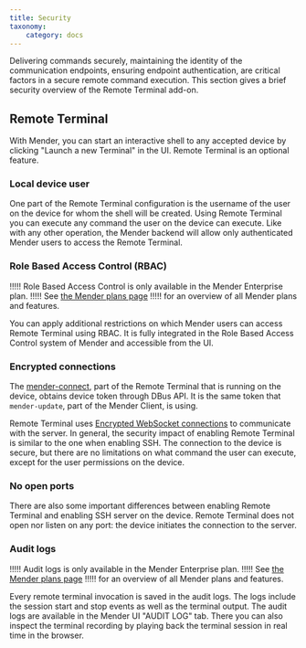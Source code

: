 ```yaml
---
title: Security
taxonomy:
    category: docs
---
```


Delivering commands securely, maintaining the identity of the communication
endpoints, ensuring endpoint authentication, are critical factors in a secure
remote command execution. This section gives a brief security overview
of the Remote Terminal add-on.

## Remote Terminal

With Mender, you can start an interactive shell to any accepted device by clicking "Launch a new Terminal" in the UI.
Remote Terminal is an optional feature.

### Local device user

One part of the Remote Terminal configuration is the username of the user on the device for whom the shell will be created.
Using Remote Terminal you can execute any command the user on the device can execute.
Like with any other operation, the Mender backend will allow only authenticated Mender users to access the Remote Terminal.

### Role Based Access Control (RBAC)

!!!!! Role Based Access Control is only available in the Mender Enterprise plan.
!!!!! See [the Mender plans page](https://mender.io/pricing/plans?target=_blank)
!!!!! for an overview of all Mender plans and features.

You can apply additional restrictions on which Mender users can access Remote Terminal using RBAC.
It is fully integrated in the Role Based Access Control system of Mender and accessible from the UI.

### Encrypted connections

The [mender-connect](https://github.com/mendersoftware/mender-connect), part of the Remote Terminal that is running on the device,
obtains device token through DBus API. It is the same token that `mender-update`, part of the Mender Client, is using.
<!--AUTOVERSION: "https://tools.ietf.org/html/rfc6455#section-%"/ignore-->
Remote Terminal uses [Encrypted WebSocket connections](https://tools.ietf.org/html/rfc6455#section-11.1.2) to communicate with the server.
In general, the security impact of enabling Remote Terminal is similar to the one when enabling SSH.
The connection to the device is secure, but there are no limitations on what command the user can execute,
except for the user permissions on the device.

### No open ports

There are also some important differences between enabling Remote Terminal and enabling SSH server on the device.
Remote Terminal does not open nor listen on any port: the device initiates the connection to the server.

### Audit logs

!!!!! Audit logs is only available in the Mender Enterprise plan.
!!!!! See [the Mender plans page](https://mender.io/pricing/plans?target=_blank)
!!!!! for an overview of all Mender plans and features.

Every remote terminal invocation is saved in the audit logs. The logs
include the session start and stop events as well as the terminal output. The
audit logs are available in the Mender UI "AUDIT LOG" tab. There you can also
inspect the terminal recording by playing back the terminal session in real time
in the browser.
